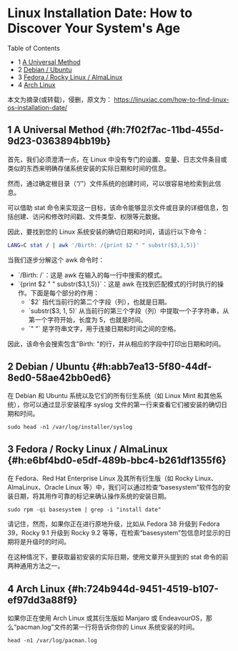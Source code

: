 # Linux Installation Date: How to Discover Your System's Age


<div class="ox-hugo-toc toc has-section-numbers">

<div class="heading">Table of Contents</div>

- <span class="section-num">1</span> [A Universal Method](#h:7f02f7ac-11bd-455d-9d23-0363894bb19b)
- <span class="section-num">2</span> [Debian / Ubuntu](#h:abb7ea13-5f80-44df-8ed0-58ae42bb0ed6)
- <span class="section-num">3</span> [Fedora / Rocky Linux / AlmaLinux](#h:e6bf4bd0-e5df-489b-bbc4-b261df1355f6)
- <span class="section-num">4</span> [Arch Linux](#h:724b944d-9451-4519-b107-ef97dd3a88f9)

</div>
<!--endtoc-->


本文为摘录(或转载)，侵删，原文为： https://linuxiac.com/how-to-find-linux-os-installation-date/



## <span class="section-num">1</span> A Universal Method {#h:7f02f7ac-11bd-455d-9d23-0363894bb19b}

首先，我们必须澄清一点，在 Linux 中没有专门的设置、变量、日志文件条目或类似的东西来明确存储系统安装的实际日期和时间的信息。

然而，通过确定根目录（“/”）文件系统的创建时间，可以很容易地检索到此信息。

可以借助 stat 命令来实现这一目标，该命令能够显示文件或目录的详细信息，包括创建、访问和修改时间戳、文件类型、权限等元数据。

因此，要找到您的 Linux 系统安装的确切日期和时间，请运行以下命令：

```sh
LANG=C stat / | awk '/Birth: /{print $2 " " substr($3,1,5)}'
```

当我们逐步分解这个 awk 命令时：

-   \`/Birth: /\`：这是 awk 在输入的每一行中搜索的模式。
-   \`{print $2 " " substr($3,1,5)}\`：这是 awk 在找到匹配模式的行时执行的操作。下面是每个部分的作用：
    -   \`$2\` 指代当前行的第二个字段（列），也就是日期。
    -   \`substr($3, 1, 5)\` 从当前行的第三个字段（列）中提取一个子字符串，从第一个字符开始，长度为 5，也就是时间。
    -   \`" "\` 是字符串文字，用于连接日期和时间之间的空格。

因此，该命令会搜索包含"Birth: "的行，并从相应的字段中打印出日期和时间。


## <span class="section-num">2</span> Debian / Ubuntu {#h:abb7ea13-5f80-44df-8ed0-58ae42bb0ed6}

在 Debian 和 Ubuntu 系统以及它们的所有衍生系统（如 Linux Mint 和其他系统），你可以通过显示安装程序 syslog 文件的第一行来查看它们被安装的确切日期和时间。

`sudo head -n1 /var/log/installer/syslog`


## <span class="section-num">3</span> Fedora / Rocky Linux / AlmaLinux {#h:e6bf4bd0-e5df-489b-bbc4-b261df1355f6}

在 Fedora、Red Hat Enterprise Linux 及其所有衍生版（如 Rocky Linux、AlmaLinux、Oracle Linux 等）中，我们可以通过检查“basesystem”软件包的安装日期，将其用作可靠的标记来确认操作系统的安装日期。

`sudo rpm -qi basesystem | grep -i "install date"`

请记住，然而，如果你正在进行原地升级，比如从 Fedora 38 升级到 Fedora 39，Rocky 9.1 升级到 Rocky 9.2 等等，在检索“basesystem”包信息时显示的日期将是升级时的时间。

在这种情况下，要获取最初安装的实际日期，使用文章开头提到的 stat 命令的前两种通用方法之一。


## <span class="section-num">4</span> Arch Linux {#h:724b944d-9451-4519-b107-ef97dd3a88f9}

如果你正在使用 Arch Linux 或其衍生版如 Manjaro 或 EndeavourOS，那么“pacman.log”文件的第一行将告诉你你的 Linux 系统安装的时间。

`head -n1 /var/log/pacman.log`

